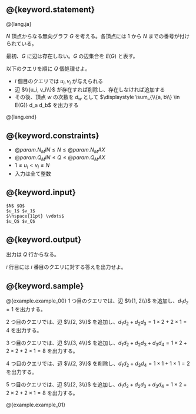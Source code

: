 ## @{keyword.statement}

@{lang.ja}

$N$ 頂点からなる無向グラフ $G$ を考える。各頂点には $1$ から $N$ までの番号が付けられている。

最初、$G$ に辺は存在しない。$G$ の辺集合を $E(G)$ と表す。

以下のクエリを順に $Q$ 個処理せよ。

- $i$ 個目のクエリでは $u_i, v_i$ が与えられる
- 辺 $\\{u_i, v_i\\}$ が存在すれば削除し、存在しなければ追加する
- その後、頂点 $w$ の次数を $d_w$ として $\displaystyle \sum_{\\{a, b\\} \in E(G)} d_a d_b$ を出力する

@{lang.end}

## @{keyword.constraints}
- $@{param.N_MIN} \leq N \leq @{param.N_MAX}$
- $@{param.Q_MIN} \leq Q \leq @{param.Q_MAX}$
- $1 \leq u_i \lt v_i \leq N$
- 入力は全て整数

## @{keyword.input}

```
$N$ $Q$
$u_1$ $v_1$
$\hspace{11pt} \vdots$
$u_Q$ $v_Q$
```

## @{keyword.output}

出力は $Q$ 行からなる。

$i$ 行目には $i$ 番目のクエリに対する答えを出力せよ。

## @{keyword.sample}

@{example.example_00}
$1$ つ目のクエリでは、辺 $\\{1, 2\\}$ を追加し、$d_1 d_2 = 1$ を出力する。

$2$ つ目のクエリでは、辺 $\\{2, 3\\}$ を追加し、$d_1 d_2 + d_2 d_3 = 1 \times 2 + 2 \times 1 = 4$ を出力する。

$3$ つ目のクエリでは、辺 $\\{3, 4\\}$ を追加し、$d_1 d_2 + d_2 d_3 + d_3 d_4 = 1 \times 2 + 2 \times 2 + 2 \times 1 = 8$ を出力する。

$4$ つ目のクエリでは、辺 $\\{2, 3\\}$ を削除し、$d_1 d_2 + d_3 d_4 = 1 \times 1 + 1 \times 1 = 2$ を出力する。

$5$ つ目のクエリでは、辺 $\\{2, 3\\}$ を追加し、$d_1 d_2 + d_2 d_3 + d_3 d_4 = 1 \times 2 + 2 \times 2 + 2 \times 1 = 8$ を出力する。

@{example.example_01}
